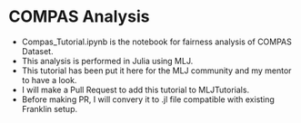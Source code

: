 # COMPAS Analysis

- Compas_Tutorial.ipynb is the notebook for fairness analysis of COMPAS Dataset.
- This analysis is performed in Julia using MLJ.
- This tutorial has been put it here for the MLJ community and my mentor to have a look.
- I will make a Pull Request to add this tutorial to MLJTutorials.
- Before making PR, I will convery it to .jl file compatible with existing Franklin setup.
